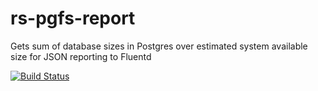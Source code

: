 # rs-pgfs-report

Gets sum of database sizes in Postgres over estimated system available size for
JSON reporting to Fluentd

[![Build Status](https://travis-ci.org/guangie88/rs-pgfs-report.svg?branch=develop)](https://travis-ci.org/guangie88/rs-pgfs-report)
